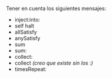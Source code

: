 Tener en cuenta los siguientes mensajes:  
- inject:into:  
- self halt  
- allSatisfy  
- anySatisfy  
- sum  
- sum:  
- collect:  
- collect _(creo que existe sin los :)_  
- timesRepeat:  
